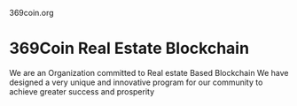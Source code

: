 369coin.org
# 369Coin Real Estate Blockchain

We are an Organization committed to Real estate Based Blockchain We have designed a very unique and innovative program for our community to achieve greater success and prosperity
